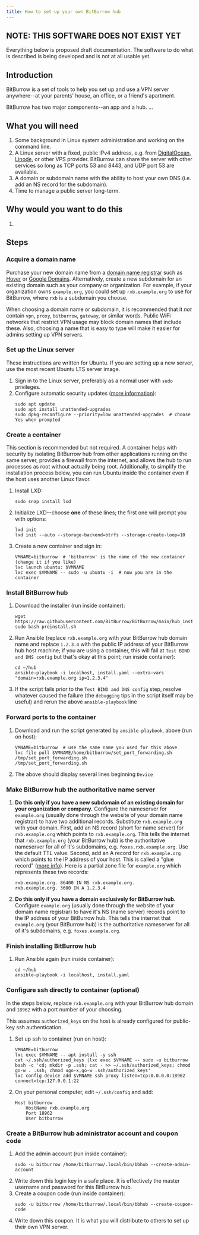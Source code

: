 ```yaml
---
title: How to set up your own BitBurrow hub
---
```


## NOTE: THIS SOFTWARE DOES NOT EXIST YET

Everything below is proposed draft documentation. The software to do what is described is being developed and is not at all usable yet.

## Introduction

BitBurrow is a set of tools to help you set up and use a VPN server anywhere--at your parents' house, an office, or a friend's apartment.

BitBurrow has two major components--an app and a hub. ...

## What you will need

1. Some background in Linux system administration and working on the command line.
1. A Linux server with a fixed, public IPv4 address, e.g. from [DigitalOcean](https://www.digitalocean.com/), [Linode](https://www.linode.com/), or other VPS provider. BitBurrow can share the server with other services so long as TCP ports 53 and 8443, and UDP port 53 are available.
1. A domain or subdomain name with the ability to host your own DNS (i.e. add an NS record for the subdomain).
1. Time to manage a public server long-term.

## Why would you want to do this

1. 

## Steps

### Acquire a domain name

Purchase your new domain name from a [domain name registrar](https://en.wikipedia.org/wiki/Domain_name_registrar) such as [Hover](https://www.hover.com/) or [Google Domains](https://domains.google/). Alternatively, create a new subdomain for an existing domain such as your company or organization. For example, if your organization owns `example.org`, you could set up `rxb.example.org` to use for BitBurrow, where `rxb` is a subdomain you choose.

When choosing a domain name or subdomain, it is recommended that it *not* contain `vpn`, `proxy`, `bitburrow`, `gateway`, or similar words. Public WiFi networks that restrict VPN usage may block domain names that include these. Also, choosing a name that is easy to type will make it easier for admins setting up VPN servers.

### Set up the Linux server

These instructions are written for Ubuntu. If you are setting up a new server, use the most recent Ubuntu LTS server image.

1. Sign in to the Linux server, preferably as a normal user with `sudo` privileges.
1. Configure automatic security updates ([more information](https://help.ubuntu.com/community/AutomaticSecurityUpdates)):
    ```
    sudo apt update
    sudo apt install unattended-upgrades
    sudo dpkg-reconfigure --priority=low unattended-upgrades  # choose Yes when prompted
    ```

### Create a container

This section is recommended but not required. A container helps with security by isolating BitBurrow hub from other applications running on the same server, provides a firewall from the internet, and allows the hub to run processes as root without actually being root. Additionally, to simplify the installation process below, you can run Ubuntu inside the container even if the host uses another Linux flavor.

1. Install LXD:
    ```
    sudo snap install lxd
    ```
1. Initialize LXD--choose **one** of these lines; the first one will prompt you with options:
    ```
    lxd init
    lxd init --auto --storage-backend=btrfs --storage-create-loop=10
    ```
1. Create a new container and sign in:
    ```
    VMNAME=bitburrow  # 'bitburrow' is the name of the new container (change it if you like)
    lxc launch ubuntu: $VMNAME
    lxc exec $VMNAME -- sudo -u ubuntu -i  # now you are in the container
    ```

### Install BitBurrow hub

1. Download the installer (run inside container):
    ```
    wget https://raw.githubusercontent.com/BitBurrow/BitBurrow/main/hub_installer/preinstall.sh
    sudo bash preinstall.sh
    ```
1. Run Ansible (replace `rxb.example.org` with your BitBurrow hub domain name and replace `1.2.3.4` with the public IP address of your BitBurrow hub host machine; if you are using a container, this will fail at `Test BIND and DNS config` but that's okay at this point; run inside container):
    ```
    cd ~/hub
    ansible-playbook -i localhost, install.yaml --extra-vars "domain=rxb.example.org ip=1.2.3.4"
    ```
1. If the script fails prior to the `Test BIND and DNS config` step, resolve whatever caused the failure (the `debugging` tips in the script itself may be useful) and rerun the above `ansible-playbook` line

### Forward ports to the container

1. Download and run the script generated by `ansible-playbook`, above (run on host):
    ```
    VMNAME=bitburrow  # use the same name you used for this above
    lxc file pull $VMNAME/home/bitburrow/set_port_forwarding.sh /tmp/set_port_forwarding.sh
    /tmp/set_port_forwarding.sh
    ```
1. The above should display several lines beginning `Device`

### Make BitBurrow hub the authoritative name server

1. **Do this only if you have a new subdomain of an existing domain for your organization or company.** Configure the nameserver for `example.org` (usually done through the website of your domain name registrar) to have two additional records. Substitute `rxb.example.org` with your domain. First, add an NS record (short for name server) for `rxb.example.org` which points to `rxb.example.org`. This tells the internet that `rxb.example.org` (your BitBurrow hub) is the authoritative nameserver for all of it's subdomains, e.g. `foxes.rxb.example.org`. Use the default TTL value. Second, add an A record for `rxb.example.org` which points to the IP address of your host. This is called a "glue record" ([more info](https://en.wikipedia.org/wiki/Domain_Name_System#Circular_dependencies_and_glue_records)). Here is a partial zone file for `example.org` which represents these two records:
	```
	rxb.example.org. 86400 IN NS rxb.example.org.
	rxb.example.org. 3600 IN A 1.2.3.4
	```
1. **Do this only if you have a domain exclusively for BitBurrow hub.** Configure `example.org` (usually done through the website of your domain name registrar) to have it's NS (name server) records point to the IP address of your BitBurrow hub. This tells the internet that `example.org` (your BitBurrow hub) is the authoritative nameserver for all of it's subdomains, e.g. `foxes.example.org`.

### Finish installing BitBurrow hub

1. Run Ansible again (run inside container):
    ```
    cd ~/hub
    ansible-playbook -i localhost, install.yaml
    ```

### Configure ssh directly to container (optional)

In the steps below, replace `rxb.example.org` with your BitBurrow hub domain and `18962` with a port number of your choosing.

This assumes `authorized_keys` on the host is already configured for public-key ssh authentication.

1. Set up ssh to container (run on host):
    ```
    VMNAME=bitburrow
    lxc exec $VMNAME -- apt install -y ssh
    cat ~/.ssh/authorized_keys |lxc exec $VMNAME -- sudo -u bitburrow bash -c 'cd; mkdir -p .ssh; cat - >> ~/.ssh/authorized_keys; chmod go-w . .ssh; chmod ugo-x,go-w .ssh/authorized_keys'
    lxc config device add $VMNAME ssh proxy listen=tcp:0.0.0.0:18962 connect=tcp:127.0.0.1:22
    ```
1. On your personal computer, edit `~/.ssh/config` and add:
    ```
    Host bitburrow
        HostName rxb.example.org
        Port 18962
        User bitburrow
    ```

### Create a BitBurrow hub administrator account and coupon code

1. Add the admin account (run inside container):
    ```
    sudo -u bitburrow /home/bitburrow/.local/bin/bbhub --create-admin-account
    ```
1. Write down this login key in a safe place. It is effectively the master username and password for this BitBurrow hub.
1. Create a coupon code (run inside container):
    ```
    sudo -u bitburrow /home/bitburrow/.local/bin/bbhub --create-coupon-code
    ```
1. Write down this coupon. It is what you will distribute to others to set up their own VPN server.

